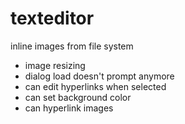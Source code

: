 # texteditor
 inline images from file system
- image resizing
- dialog load doesn't prompt anymore
- can edit hyperlinks when selected
- can set background color
- can hyperlink images
